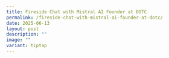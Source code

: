 ```yaml
---
title: Fireside Chat with Mistral AI Founder at DOTC
permalink: /fireside-chat-with-mistral-ai-founder-at-dotc/
date: 2025-06-13
layout: post
description: ""
image: ""
variant: tiptap
---
```

